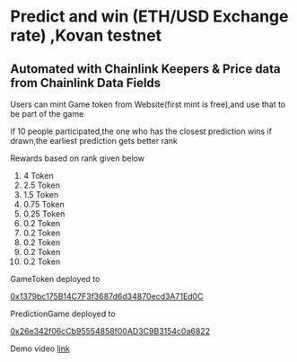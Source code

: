 # Predict and win (ETH/USD Exchange rate) ,Kovan testnet

## Automated with Chainlink Keepers & Price data from Chainlink Data Fields

Users can mint Game token from Website(first mint is free),and use that to be part of the game

if 10 people participated,the one who has the closest prediction wins
if drawn,the earliest prediction gets better rank

Rewards based on rank given below
1. 4 Token
2. 2.5 Token
3. 1.5 Token
4. 0.75 Token
5. 0.25 Token
6. 0.2 Token       
7. 0.2 Token       
8. 0.2 Token       
9. 0.2 Token       
10. 0.2 Token       

GameToken deployed to

[0x1379bc175B14C7F3f3687d6d34870ecd3A71Ed0C](https://kovan.etherscan.io/address/0x1379bc175B14C7F3f3687d6d34870ecd3A71Ed0C)

PredictionGame deployed to

[0x26e342f06cCb95554858f00AD3C9B3154c0a6822](https://kovan.etherscan.io/address/0x26e342f06cCb95554858f00AD3C9B3154c0a6822)

Demo video [link](https://www.youtube.com/watch?v=nnLAr2alXjk)
